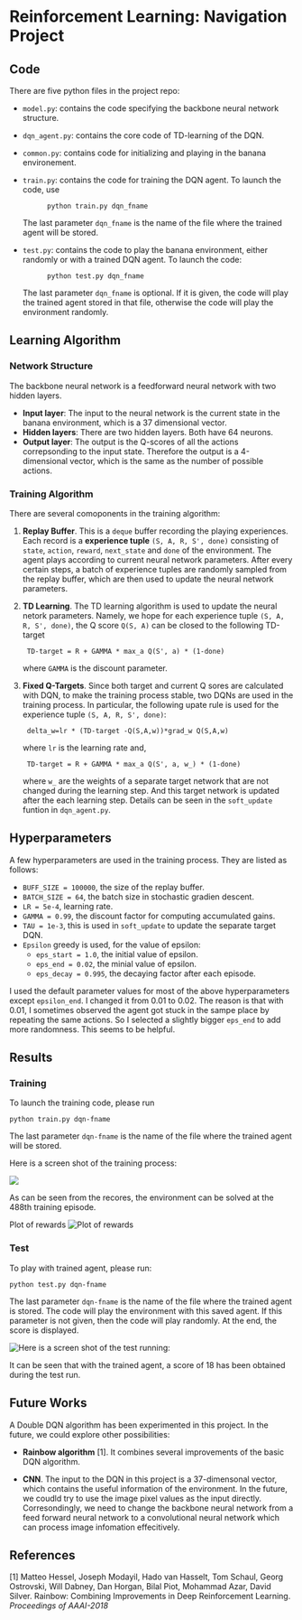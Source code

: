 # Reinforcement Learning: Navigation Project
## Code
There are five python files in the project repo:
* `model.py`: contains the code specifying the backbone neural network structure.

* `dqn_agent.py`: contains the core code of TD-learning of the DQN.

* `common.py`:   contains code for initializing and playing in the banana environement.

* `train.py`: contains the code for training the DQN agent. To launch the code, use 

            python train.py dqn_fname
    
    The last parameter `dqn_fname` is the name of the file where the trained agent will be stored.

* `test.py`: contains the code to play the banana environment, either randomly or with a trained DQN agent. To launch the code:

            python test.py dqn_fname

    The last parameter `dqn_fname` is optional. If it is given, the code will play the trained agent stored in that file, otherwise the code will play the environment randomly.


## Learning Algorithm
### Network Structure
The backbone neural network is a feedforward neural network with two hidden layers. 
* **Input layer**: The input to the neural network is the current state in the banana environment, which is a 37 dimensional vector.
* **Hidden layers**: There are two hidden layers. Both have 64 neurons.
* **Output layer**:  The output is the Q-scores of all the actions correpsonding to the input state. Therefore the output is a 4-dimensional vector, which is the same as the number of possible actions.

### Training Algorithm
There are several comoponents in the training algorithm:

1. **Replay Buffer**. This is a `deque` buffer recording the playing experiences. Each record is a **experience tuple** `(S, A, R, S', done)` consisting of `state`, `action`, `reward`, `next_state` and `done` of the environment. The agent plays according to current neural network parameters. After every certain steps, a batch of experience tuples are randomly sampled from the replay buffer, which are then used to update the neural network parameters. 

2. **TD Learning**. The TD learning algorithm is used to update the neural netork parameters. Namely, we hope for each experience tuple `(S, A, R, S', done)`, the Q score `Q(S, A)` can be closed to the following TD-target
    
        TD-target = R + GAMMA * max_a Q(S', a) * (1-done) 
    where `GAMMA` is the discount parameter.

3. **Fixed Q-Targets**. Since both target and current Q sores are calculated with DQN, to make the training process stable, two DQNs are used in the training process. In particular, the following upate rule is used for the experience tuple `(S, A, R, S', done)`:

        delta_w=lr * (TD-target -Q(S,A,w))*grad_w Q(S,A,w)
    where `lr` is the learning rate and,

        TD-target = R + GAMMA * max_a Q(S', a, w_) * (1-done)

    where `w_` are the weights of a separate target network that are not changed during the learning step. And this target network is updated after the each learning step. Details can be seen in the `soft_update` funtion in `dqn_agent.py`.

## Hyperparameters
A few hyperparameters are used in the training process. They are listed as follows:

* `BUFF_SIZE = 100000`, the size of the replay buffer.
* `BATCH_SIZE = 64`, the batch size in stochastic gradien descent.
* `LR = 5e-4`, learning rate.
* `GAMMA = 0.99`, the discount factor for computing accumulated gains.
* `TAU = 1e-3`, this is used in `soft_update` to update the separate target DQN.
* `Epsilon` greedy is used, for the value of epsilon:
    * `eps_start = 1.0`, the initial value of epsilon.
    * `eps_end = 0.02`, the minial value of epsilon.
    * `eps_decay = 0.995`, the decaying factor after each episode.

I used the default parameter values for most of the above hyperparameters except `epsilon_end`. I changed it from 0.01 to 0.02. The reason is that with 0.01, I sometimes observed the agent got stuck in the sampe place by repeating the same actions. So I selected a slightly bigger `eps_end` to add more randomness. This seems to be helpful.


## Results
### Training
To launch the training code, please run 

    python train.py dqn-fname

The last parameter `dqn-fname` is the name of the file where the trained agent will be stored.

Here is a screen shot of the training process:

![](./training.jpg)

As can be seen from the recores, the environment can be solved at the 488th training episode.

Plot of rewards
![Plot of rewards](./scores.jpg)

### Test
To play with trained agent, please run:

    python test.py dqn-fname

The last parameter `dqn-fname` is the name of the file where the trained agent is stored. The code will play the environment with this saved agent. If this parameter is not given, then the code will play randomly. At the end, the score is displayed. 

![Here is a screen shot of the test running:](./test.jpg)

It can be seen that with the trained agent, a score of 18 has been obtained during the test run.

## Future Works
A Double DQN algorithm has been experimented in this project. In the future, we could explore other possibilities:

* **Rainbow algorithm** [1]. It combines several improvements of the basic DQN algorithm.

* **CNN**. The input to the DQN in this project is a 37-dimensonal vector, which contains the useful information of the environment. In the future, we coudld try to use the image pixel values as the input directly. Corresondingly, we need to change the backbone neural network from a feed forward neural network to a convolutional neural network which can process image infomation effecitively.


## References
[1] Matteo Hessel, Joseph Modayil, Hado van Hasselt, Tom Schaul, Georg Ostrovski, Will Dabney, Dan Horgan, Bilal Piot, Mohammad Azar, David Silver. Rainbow: Combining Improvements in Deep Reinforcement Learning. *Proceedings of AAAI-2018*


